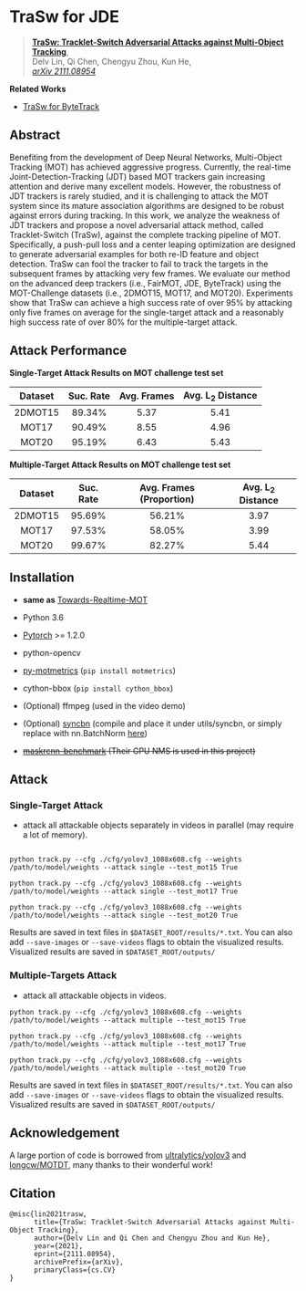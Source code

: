 # TraSw for JDE


> [**TraSw: Tracklet-Switch Adversarial Attacks against Multi-Object Tracking**](https://arxiv.org/abs/2111.08954),            
> Delv Lin, Qi Chen, Chengyu Zhou, Kun He,              
> *[arXiv 2111.08954](https://arxiv.org/abs/2111.08954)*

**Related Works**

* [TraSw for ByteTrack](https://github.com/DerryHub/ByteTrack-attack)

## Abstract

Benefiting from the development of Deep Neural Networks, Multi-Object Tracking (MOT) has achieved aggressive progress. Currently, the real-time Joint-Detection-Tracking (JDT) based MOT trackers gain increasing attention and derive many excellent models. However, the robustness of JDT trackers is rarely studied, and it is challenging to attack the MOT system since its mature association algorithms are designed to be robust against errors during tracking. In this work, we analyze the weakness of JDT trackers and propose a novel adversarial attack method, called Tracklet-Switch (TraSw), against the complete tracking pipeline of MOT. Specifically, a push-pull loss and a center leaping optimization are designed to generate adversarial examples for both re-ID feature and object detection. TraSw can fool the tracker to fail to track the targets in the subsequent frames by attacking very few frames. We evaluate our method on the advanced deep trackers (i.e., FairMOT, JDE, ByteTrack) using the MOT-Challenge datasets (i.e., 2DMOT15, MOT17, and MOT20). Experiments show that TraSw can achieve a high success rate of over 95% by attacking only five frames on average for the single-target attack and a reasonably high success rate of over 80% for the multiple-target attack.

## Attack Performance

**Single-Target Attack Results on MOT challenge test set**

| Dataset | Suc. Rate | Avg. Frames | Avg.  L<sub>2</sub> Distance |
| :-----: | :-------: | :---------: | :--------------------------: |
| 2DMOT15 |  89.34%   |    5.37     |             5.41             |
|  MOT17  |  90.49%   |    8.55     |             4.96             |
|  MOT20  |  95.19%   |    6.43     |             5.43             |

**Multiple-Target Attack Results on MOT challenge test set**

| Dataset | Suc. Rate | Avg.  Frames (Proportion) | Avg. L<sub>2</sub> Distance |
| :-----: | :-------: | :-----------------------: | :-------------------------: |
| 2DMOT15 |  95.69%   |          56.21%           |            3.97             |
|  MOT17  |  97.53%   |          58.05%           |            3.99             |
|  MOT20  |  99.67%   |          82.27%           |            5.44             |

## Installation

* **same as** [Towards-Realtime-MOT](https://github.com/Zhongdao/Towards-Realtime-MOT)

* Python 3.6
* [Pytorch](https://pytorch.org) >= 1.2.0 
* python-opencv
* [py-motmetrics](https://github.com/cheind/py-motmetrics) (`pip install motmetrics`)
* cython-bbox (`pip install cython_bbox`)
* (Optional) ffmpeg (used in the video demo)
* (Optional) [syncbn](https://github.com/ytoon/Synchronized-BatchNorm-PyTorch) (compile and place it under utils/syncbn, or simply replace with nn.BatchNorm [here](https://github.com/Zhongdao/Towards-Realtime-MOT/blob/master/models.py#L12))
* ~~[maskrcnn-benchmark](https://github.com/facebookresearch/maskrcnn-benchmark) (Their GPU NMS is used in this project)~~


## Attack

### Single-Target Attack

* attack all attackable objects separately in videos in parallel (may require a lot of memory).
```shell

python track.py --cfg ./cfg/yolov3_1088x608.cfg --weights /path/to/model/weights --attack single --test_mot15 True

python track.py --cfg ./cfg/yolov3_1088x608.cfg --weights /path/to/model/weights --attack single --test_mot17 True

python track.py --cfg ./cfg/yolov3_1088x608.cfg --weights /path/to/model/weights --attack single --test_mot20 True
```
Results are saved in text files in `$DATASET_ROOT/results/*.txt`. You can also add `--save-images` or `--save-videos` flags to obtain the visualized results. Visualized results are saved in `$DATASET_ROOT/outputs/`

### Multiple-Targets Attack

* attack all attackable objects in videos.

```shell
python track.py --cfg ./cfg/yolov3_1088x608.cfg --weights /path/to/model/weights --attack multiple --test_mot15 True

python track.py --cfg ./cfg/yolov3_1088x608.cfg --weights /path/to/model/weights --attack multiple --test_mot17 True

python track.py --cfg ./cfg/yolov3_1088x608.cfg --weights /path/to/model/weights --attack multiple --test_mot20 True
```
Results are saved in text files in `$DATASET_ROOT/results/*.txt`. You can also add `--save-images` or `--save-videos` flags to obtain the visualized results. Visualized results are saved in `$DATASET_ROOT/outputs/`

## Acknowledgement
A large portion of code is borrowed from [ultralytics/yolov3](https://github.com/ultralytics/yolov3) and [longcw/MOTDT](https://github.com/longcw/MOTDT), many thanks to their wonderful work!

## Citation

```
@misc{lin2021trasw,
      title={TraSw: Tracklet-Switch Adversarial Attacks against Multi-Object Tracking}, 
      author={Delv Lin and Qi Chen and Chengyu Zhou and Kun He},
      year={2021},
      eprint={2111.08954},
      archivePrefix={arXiv},
      primaryClass={cs.CV}
}
```
